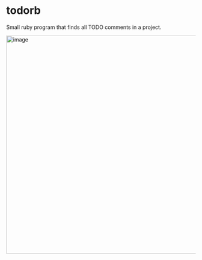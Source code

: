 # todorb

Small ruby program that finds all TODO comments in a project.

<img width="580" alt="image" src="https://user-images.githubusercontent.com/7966628/218737957-3d21a218-81ae-42c0-b8e3-c63957f51dbb.png">
